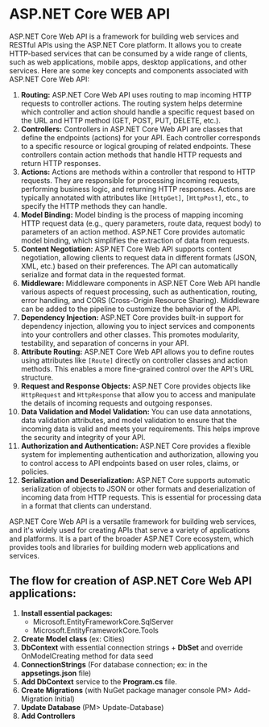 # ASP.NET Core WEB API
ASP.NET Core Web API is a framework for building web services and RESTful APIs using the ASP.NET Core platform. It allows you to create HTTP-based services that can be consumed by a wide range of clients, such as web applications, mobile apps, desktop applications, and other services. Here are some key concepts and components associated with ASP.NET Core Web API:
1. **Routing:** ASP.NET Core Web API uses routing to map incoming HTTP requests to controller actions. The routing system helps determine which controller and action should handle a specific request based on the URL and HTTP method (GET, POST, PUT, DELETE, etc.).
2. **Controllers:** Controllers in ASP.NET Core Web API are classes that define the endpoints (actions) for your API. Each controller corresponds to a specific resource or logical grouping of related endpoints. These controllers contain action methods that handle HTTP requests and return HTTP responses.
3. **Actions:** Actions are methods within a controller that respond to HTTP requests. They are responsible for processing incoming requests, performing business logic, and returning HTTP responses. Actions are typically annotated with attributes like `[HttpGet]`, `[HttpPost]`, etc., to specify the HTTP methods they can handle.
4. **Model Binding:** Model binding is the process of mapping incoming HTTP request data (e.g., query parameters, route data, request body) to parameters of an action method. ASP.NET Core provides automatic model binding, which simplifies the extraction of data from requests.
5. **Content Negotiation:** ASP.NET Core Web API supports content negotiation, allowing clients to request data in different formats (JSON, XML, etc.) based on their preferences. The API can automatically serialize and format data in the requested format.
6. **Middleware:** Middleware components in ASP.NET Core Web API handle various aspects of request processing, such as authentication, routing, error handling, and CORS (Cross-Origin Resource Sharing). Middleware can be added to the pipeline to customize the behavior of the API.
7. **Dependency Injection:** ASP.NET Core provides built-in support for dependency injection, allowing you to inject services and components into your controllers and other classes. This promotes modularity, testability, and separation of concerns in your API.
8. **Attribute Routing:** ASP.NET Core Web API allows you to define routes using attributes like `[Route]` directly on controller classes and action methods. This enables a more fine-grained control over the API's URL structure.
9. **Request and Response Objects:** ASP.NET Core provides objects like `HttpRequest` and `HttpResponse` that allow you to access and manipulate the details of incoming requests and outgoing responses.
10. **Data Validation and Model Validation:** You can use data annotations, data validation attributes, and model validation to ensure that the incoming data is valid and meets your requirements. This helps improve the security and integrity of your API.
11. **Authorization and Authentication:** ASP.NET Core provides a flexible system for implementing authentication and authorization, allowing you to control access to API endpoints based on user roles, claims, or policies.
12. **Serialization and Deserialization:** ASP.NET Core supports automatic serialization of objects to JSON or other formats and deserialization of incoming data from HTTP requests. This is essential for processing data in a format that clients can understand.

ASP.NET Core Web API is a versatile framework for building web services, and it's widely used for creating APIs that serve a variety of applications and platforms. It is a part of the broader ASP.NET Core ecosystem, which provides tools and libraries for building modern web applications and services.

## The flow for creation of ASP.NET Core Web API applications:
1.	**Install essential packages:** 
     -	Microsoft.EntityFrameworkCore.SqlServer
     -	Microsoft.EntityFrameworkCore.Tools
2.	**Create Model class** (ex: Cities)
3.	**DbContext** with essential connection strings + **DbSet** and override OnModelCreating method for data seed
4.	**ConnectionStrings** (For database connection; ex: in the **appsetings.json** file)
5.	**Add DbContext** service to the **Program.cs** file.
6.	**Create Migrations** (with NuGet package manager console PM> Add-Migration Initial)
7.	**Update Database** (PM> Update-Database)
8.	**Add Controllers**


